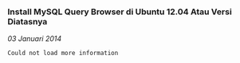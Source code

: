 ### **Install MySQL Query Browser di Ubuntu 12.04 Atau Versi Diatasnya**
_03 Januari 2014_

`Could not load more information`